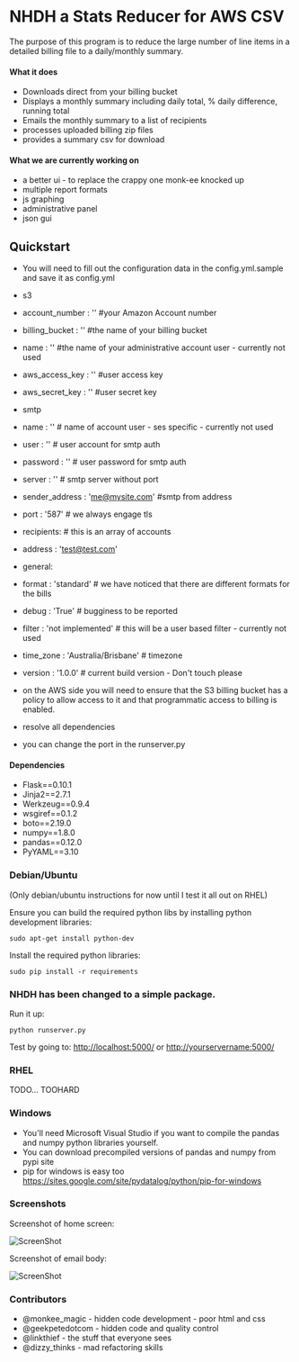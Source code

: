 # NHDH a Stats Reducer for AWS CSV
The purpose of this program is to reduce the large number of line items in a detailed billing file to a daily/monthly summary.

#### What it does
 - Downloads direct from your billing bucket
 - Displays a monthly summary including daily total, % daily difference, running total
 - Emails the monthly summary to a list of recipients
 - processes uploaded billing zip files
 - provides a summary csv for download

#### What we are currently working on
 - a better ui - to replace the crappy one monk-ee knocked up
 - multiple report formats
 - js graphing
 - administrative panel
 - json gui

## Quickstart
 - You will need to fill out the configuration data in the config.yml.sample and save it as config.yml
 - s3
 - account_number   : '' #your Amazon Account number
 - billing_bucket   : '' #the name of your billing bucket
 - name             : '' #the name of your administrative account user - currently not used
 - aws_access_key   : '' #user access key
 - aws_secret_key   : '' #user secret key
 - smtp
 - name             : '' # name of account user - ses specific - currently not used
 - user             : '' # user account for smtp auth
 - password         : '' # user password for smtp auth
 - server           : '' # smtp server without port
 - sender_address   : 'me@mysite.com' #smtp from address
 - port             : '587' # we always engage tls
 - recipients: # this is an array of accounts
 - address     : 'test@test.com'
 - general:
 - format           : 'standard' # we have noticed that there are different formats for the bills
 - debug            : 'True' # bugginess to be reported
 - filter           : 'not implemented' # this will be a user based filter - currently not used
 - time_zone        : 'Australia/Brisbane' # timezone
 - version          : '1.0.0' # current build version - Don't touch please

 - on the AWS side you will need to ensure that the S3 billing bucket has a policy to allow access to it and that programmatic access to billing is enabled.

 - resolve all dependencies

 - you can change the port in the runserver.py

#### Dependencies
 - Flask==0.10.1
 - Jinja2==2.7.1
 - Werkzeug==0.9.4
 - wsgiref==0.1.2
 - boto==2.19.0
 - numpy==1.8.0
 - pandas==0.12.0
 - PyYAML==3.10

### Debian/Ubuntu

(Only debian/ubuntu instructions for now until I test it all out on RHEL)

Ensure you can build the required python libs by installing python development libraries:

`sudo apt-get install python-dev`

Install the required python libraries:

`sudo pip install -r requirements`

### NHDH has been changed to a simple package.

Run it up:

`python runserver.py`

Test by going to:
<http://localhost:5000/> or <http://yourservername:5000/>

### RHEL

TODO... TOOHARD

### Windows

* You'll need Microsoft Visual Studio if you want to compile the pandas and numpy python libraries yourself.
* You can download precompiled versions of pandas and numpy from pypi site
* pip for windows is easy too <https://sites.google.com/site/pydatalog/python/pip-for-windows>

### Screenshots
Screenshot of home screen:

![ScreenShot](https://raw.github.com/monk-ee/NHDH/master/screenshots/home_screen.png)

Screenshot of email body:

![ScreenShot](https://raw.github.com/monk-ee/NHDH/master/screenshots/email_shot.png)

### Contributors
 - @monkee_magic - hidden code development - poor html and css
 - @geekpetedotcom - hidden code and quality control
 - @linkthief - the stuff that everyone sees
 - @dizzy_thinks - mad refactoring skills
